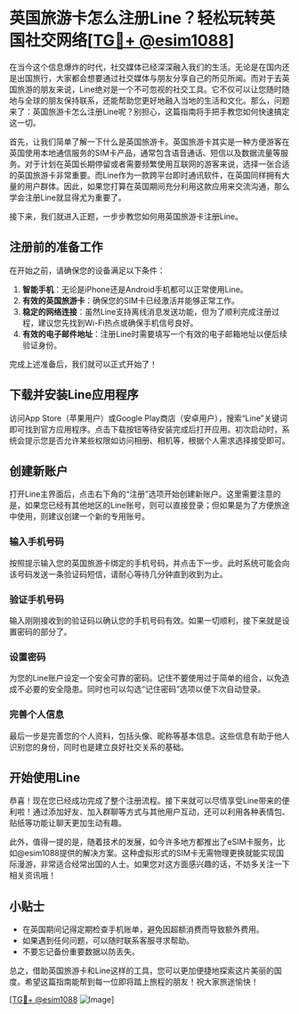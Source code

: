 # 英国旅游卡怎么注册Line？轻松玩转英国社交网络[[TG💪+ @esim1088](https://t.me/s/esim1088)]

在当今这个信息爆炸的时代，社交媒体已经深深融入我们的生活。无论是在国内还是出国旅行，大家都会想要通过社交媒体与朋友分享自己的所见所闻。而对于去英国旅游的朋友来说，Line绝对是一个不可忽视的社交工具。它不仅可以让您随时随地与全球的朋友保持联系，还能帮助您更好地融入当地的生活和文化。那么，问题来了：英国旅游卡怎么注册Line呢？别担心，这篇指南将手把手教您如何快速搞定这一切。

首先，让我们简单了解一下什么是英国旅游卡。英国旅游卡其实是一种方便游客在英国使用本地通信服务的SIM卡产品，通常包含语音通话、短信以及数据流量等服务。对于计划在英国长期停留或者需要频繁使用互联网的游客来说，选择一张合适的英国旅游卡非常重要。而Line作为一款跨平台即时通讯软件，在英国同样拥有大量的用户群体。因此，如果您打算在英国期间充分利用这款应用来交流沟通，那么学会注册Line就显得尤为重要了。

接下来，我们就进入正题，一步步教您如何用英国旅游卡注册Line。

## 注册前的准备工作

在开始之前，请确保您的设备满足以下条件：

1. **智能手机**：无论是iPhone还是Android手机都可以正常使用Line。
2. **有效的英国旅游卡**：确保您的SIM卡已经激活并能够正常工作。
3. **稳定的网络连接**：虽然Line支持离线消息发送功能，但为了顺利完成注册过程，建议您先找到Wi-Fi热点或确保手机信号良好。
4. **有效的电子邮件地址**：注册Line时需要填写一个有效的电子邮箱地址以便后续验证身份。

完成上述准备后，我们就可以正式开始了！

## 下载并安装Line应用程序

访问App Store（苹果用户）或Google Play商店（安卓用户），搜索“Line”关键词即可找到官方应用程序。点击下载按钮等待安装完成后打开应用。初次启动时，系统会提示您是否允许某些权限如访问相册、相机等，根据个人需求选择接受即可。

## 创建新账户

打开Line主界面后，点击右下角的“注册”选项开始创建新账户。这里需要注意的是，如果您已经有其他地区的Line账号，则可以直接登录；但如果是为了方便旅途中使用，则建议创建一个新的专用账号。

### 输入手机号码

按照提示输入您的英国旅游卡绑定的手机号码，并点击下一步。此时系统可能会向该号码发送一条验证码短信，请耐心等待几分钟直到收到为止。

### 验证手机号码

输入刚刚接收到的验证码以确认您的手机号码有效。如果一切顺利，接下来就是设置密码的部分了。

### 设置密码

为您的Line账户设定一个安全可靠的密码。记住不要使用过于简单的组合，以免造成不必要的安全隐患。同时也可以勾选“记住密码”选项以便下次自动登录。

### 完善个人信息

最后一步是完善您的个人资料，包括头像、昵称等基本信息。这些信息有助于他人识别您的身份，同时也是建立良好社交关系的基础。

## 开始使用Line

恭喜！现在您已经成功完成了整个注册流程。接下来就可以尽情享受Line带来的便利啦！通过添加好友、加入群聊等方式与其他用户互动，还可以利用各种表情包、贴纸等功能让聊天更加生动有趣。

此外，值得一提的是，随着技术的发展，如今许多地方都推出了eSIM卡服务，比如@esim1088提供的解决方案。这种虚拟形式的SIM卡无需物理更换就能实现国际漫游，非常适合经常出国的人士。如果您对这方面感兴趣的话，不妨多关注一下相关资讯哦！

## 小贴士

- 在英国期间记得定期检查手机账单，避免因超额消费而导致额外费用。
- 如果遇到任何问题，可以随时联系客服寻求帮助。
- 不要忘记备份重要数据以防丢失。

总之，借助英国旅游卡和Line这样的工具，您可以更加便捷地探索这片美丽的国度。希望这篇指南能帮到每一位即将踏上旅程的朋友！祝大家旅途愉快！

[[TG💪+ @esim1088](https://t.me/s/esim1088) ![Image](https://i.postimg.cc/4NQfJmqS/Snipaste-2025-05-13-00-14-12.png)]